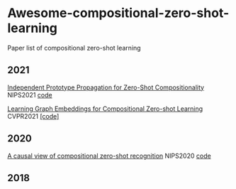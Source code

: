 # Awesome-compositional-zero-shot-learning
Paper list of compositional zero-shot learning


## 2021
[Independent Prototype Propagation for Zero-Shot Compositionality](https://arxiv.org/pdf/2106.00305.pdf) NIPS2021 [code](https://github.com/FrankRuis/protoprop)

[Learning Graph Embeddings for Compositional Zero-shot Learning](https://openaccess.thecvf.com/content/CVPR2021/papers/Naeem_Learning_Graph_Embeddings_for_Compositional_Zero-Shot_Learning_CVPR_2021_paper.pdf) CVPR2021 [[code]](https://github.com/ExplainableML/czsl)


## 2020
[A causal view of compositional zero-shot recognition](https://arxiv.org/pdf/2006.14610.pdf) NIPS2020 [code](https://github.com/nv-research-israel/causal_comp)

## 2018
